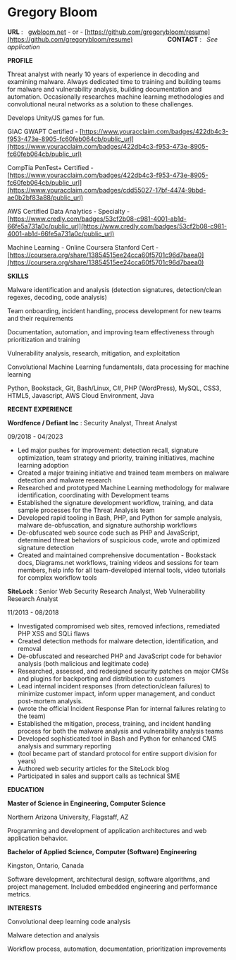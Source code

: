 Gregory Bloom
============

**URL** : &nbsp; [gwbloom.net](http://gwbloom.net) - or - [https://github.com/gregorybloom/resume](https://github.com/gregorybloom/resume) &nbsp;&nbsp;&nbsp;&nbsp;&nbsp;&nbsp;&nbsp;&nbsp;&nbsp;&nbsp;&nbsp;&nbsp;&nbsp;&nbsp;&nbsp;&nbsp;&nbsp;&nbsp; **CONTACT** : &nbsp; _See application_

**PROFILE**

Threat analyst with nearly 10 years of experience in decoding and examining malware.  Always dedicated time to training and building teams for malware and vulnerability analysis, building documentation and automation.  Occasionally researches machine learning methodologies and convolutional neural networks as a solution to these challenges.

Develops Unity/JS games for fun.

GIAC GWAPT Certified - [https://www.youracclaim.com/badges/422db4c3-f953-473e-8905-fc60feb064cb/public_url](https://www.youracclaim.com/badges/422db4c3-f953-473e-8905-fc60feb064cb/public_url)

CompTia PenTest+ Certified - [https://www.youracclaim.com/badges/422db4c3-f953-473e-8905-fc60feb064cb/public_url](https://www.youracclaim.com/badges/cdd55027-17bf-4474-9bbd-ae0b2bf83a88/public_url)

AWS Certified Data Analytics - Specialty - [https://www.credly.com/badges/53cf2b08-c981-4001-ab1d-66fe5a731a0c/public_url](https://www.credly.com/badges/53cf2b08-c981-4001-ab1d-66fe5a731a0c/public_url)

Machine Learning - Online Coursera Stanford Cert - [https://coursera.org/share/13854515ee24cca60f5701c96d7baea0](https://coursera.org/share/13854515ee24cca60f5701c96d7baea0)

**SKILLS**

Malware identification and analysis (detection signatures, detection/clean regexes, decoding, code analysis)

Team onboarding, incident handling, process development for new teams and their requirements

Documentation, automation, and improving team effectiveness through prioritization and training

Vulnerability analysis, research, mitigation, and exploitation

Convolutional Machine Learning fundamentals, data processing for machine learning

Python, Bookstack, Git, Bash/Linux, C#, PHP (WordPress), MySQL, CSS3, HTML5, Javascript, AWS Cloud Environment, Java


**RECENT EXPERIENCE**

**Wordfence / Defiant Inc** :
Security Analyst, Threat Analyst

09/2018 - 04/2023

 - Led major pushes for improvement: detection recall, signature optimization, team strategy and priority, training initiatives, machine learning adoption
 - Created a major training initiative and trained team members on malware detection and malware research
 - Researched and prototyped Machine Learning methodology for malware identification, coordinating with Development teams
 - Established the signature development workflow, training, and data sample processes for the Threat Analysis team
 - Developed rapid tooling in Bash, PHP, and Python for sample analysis, malware de-obfuscation, and signature authorship workflows
 - De-obfuscated web source code such as PHP and JavaScript, determined threat behaviors of suspicious code, wrote and optimized signature detection
 - Created and maintained comprehensive documentation - Bookstack docs, Diagrams.net workflows, training videos and sessions for team members, help info for all team-developed internal tools, video tutorials for complex workflow tools


**SiteLock** :
Senior Web Security Research Analyst, Web Vulnerability Research Analyst

11/2013 - 08/2018

- Investigated compromised web sites, removed infections, remediated PHP XSS and SQLi flaws
- Created detection methods for malware detection, identification, and removal
- De-obfuscated and researched PHP and JavaScript code for behavior analysis (both malicious and legitimate code)
- Researched, assessed, and redesigned security patches on major CMSs and plugins for backporting and distribution to customers
- Lead internal incident responses (from detection/clean failures) to minimize customer impact, inform upper management, and conduct post-mortem analysis.
-	(wrote the official Incident Response Plan for internal failures relating to the team)
- Established the mitigation, process, training, and incident handling process for both the malware analysis and vulnerability analysis teams
- Developed sophisticated tool in Bash and Python for enhanced CMS analysis and summary reporting
- 	(tool became part of standard protocol for entire support division for years)
- Authored web security articles for the SiteLock blog
- Participated in sales and support calls as technical SME

**EDUCATION**

**Master of Science in Engineering, Computer Science**

Northern Arizona University, Flagstaff, AZ

Programming and development of application architectures and web application behavior.

**Bachelor of Applied Science, Computer (Software) Engineering**

Kingston, Ontario, Canada

Software development, architectural design, software algorithms, and project management.  Included embedded engineering and performance metrics.

**INTERESTS**

Convolutional deep learning code analysis

Malware detection and analysis

Workflow process, automation, documentation, prioritization improvements
